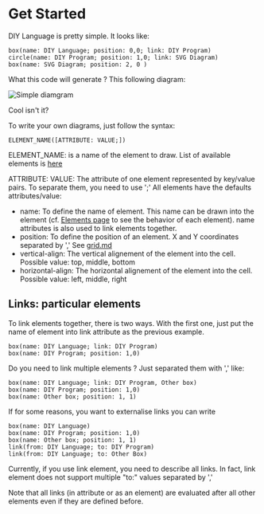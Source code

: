 Get Started
===========

DIY Language is pretty simple. It looks like:

    box(name: DIY Language; position: 0,0; link: DIY Program)
    circle(name: DIY Program; position: 1,0; link: SVG Diagram)
    box(name: SVG Diagram; position: 2, 0 )

What this code will generate ? This following diagram:

![Simple diamgram](http://i.imgur.com/bdgz9Om.png)

Cool isn't it?

To write your own diagrams, just follow the syntax:

    ELEMENT_NAME([ATTRIBUTE: VALUE;])

ELEMENT_NAME: is a name of the element to draw. List of available elements is [here](elements.md)

ATTRIBUTE: VALUE: The attribute of one element represented by key/value pairs. To separate them, you need to use ';' All elements have the defaults attributes/value:
* name: To define the name of element. This name can be drawn into the element (cf. [Elements page](elements.md) to see the behavior of each element). name attributes is also used to link elements together.
* position: To define the position of an element. X and Y coordinates separated by ',' See [grid.md](grid.md)
* vertical-align: The vertical alignement of the element into the cell. Possible value: top, middle, bottom
* horizontal-align: The horizontal alignement of the element into the cell. Possible value: left, middle, right

## Links: particular elements

To link elements together, there is two ways. With the first one, just put the name of element into link attribute as the previous example.

    box(name: DIY Language; link: DIY Program)
    box(name: DIY Program; position: 1,0)

 Do you need to link multiple elements ? Just separated them with ',' like:

    box(name: DIY Language; link: DIY Program, Other box)
    box(name: DIY Program; position: 1,0)
    box(name: Other box; position: 1, 1)

If for some reasons, you want to externalise links you can write

    box(name: DIY Language)
    box(name: DIY Program; position: 1,0)
    box(name: Other box; position: 1, 1)
    link(from: DIY Language; to: DIY Program)
    link(from: DIY Language; to: Other Box)

Currently, if you use link element, you need to describe all links. In fact, link element does not support multiple "to:" values separated by ','

Note that all links (in attribute or as an element) are evaluated after all other elements even if they are defined before.
